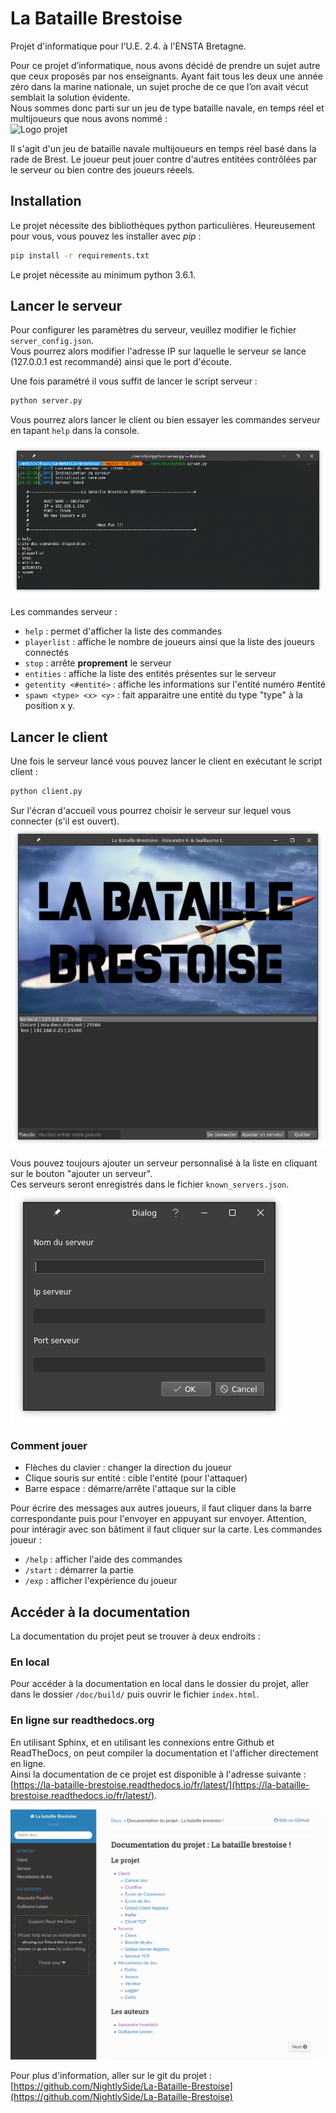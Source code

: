 # La Bataille Brestoise
Projet d'informatique pour l'U.E. 2.4. à l'ENSTA Bretagne.  

Pour ce projet d’informatique, nous avons décidé de prendre un sujet autre que
ceux proposés par nos enseignants. Ayant fait tous les deux une année zéro dans la
marine nationale, un sujet proche de ce que l’on avait vécut semblait la solution
évidente.  
Nous sommes donc parti sur un jeu de type bataille navale, en temps réel et
multijoueurs que nous avons nommé :  
![Logo projet](rapports/1ère%20phase/imgs/logo.png)

Il s'agit d'un jeu de bataille navale multijoueurs en temps réel basé dans la rade de Brest. Le joueur peut jouer contre d'autres entitées contrôlées par le serveur ou bien contre des joueurs réeels.

## Installation
Le projet nécessite des bibliothèques python particulières. Heureusement pour vous, vous pouvez les installer avec *pip* :  
```bash
pip install -r requirements.txt
```

Le projet nécessite au minimum python 3.6.1.

## Lancer le serveur
Pour configurer les paramètres du serveur, veuillez modifier le fichier `server_config.json`.  
Vous pourrez alors modifier l'adresse IP sur laquelle le serveur se lance (127.0.0.1 est recommandé) ainsi que le port d'écoute.  

Une fois paramétré il vous suffit de lancer le script serveur :   
```bash
python server.py
```  
Vous pourrez alors lancer le client ou bien essayer les commandes serveur en tapant `help` dans la console.

![Console serveur](documentation/console_serveur.png)

Les commandes serveur :
* `help` : permet d'afficher la liste des commandes
* `playerlist` : affiche le nombre de joueurs ainsi que la liste des joueurs connectés
* `stop` : arrête **proprement** le serveur
* `entities` : affiche la liste des entités présentes sur le serveur
* `getentity <#entité>` : affiche les informations sur l'entité numéro #entité
* `spawn <type> <x> <y>` : fait apparaitre une entité du type "type" à la position x y.

## Lancer le client
Une fois le serveur lancé vous pouvez lancer le client en exécutant le script client :  
```bash
python client.py
```

Sur l'écran d'accueil vous pourrez choisir le serveur sur lequel vous connecter (s'il est ouvert).
![Ecran connexion](documentation/ecran_connexion.png)

Vous pouvez toujours ajouter un serveur personnalisé à la liste en cliquant sur le bouton "ajouter un serveur".  
Ces serveurs seront enregistrés dans le fichier `known_servers.json`.  
![Ajout serveur](documentation/ajout_serveur.png)

### Comment jouer

* Flèches du clavier : changer la direction du joueur
* Clique souris sur entité : cible l'entité (pour l'attaquer)
* Barre espace : démarre/arrête l'attaque sur la cible

Pour écrire des messages aux autres joueurs, il faut cliquer dans la barre correspondante puis pour l'envoyer en appuyant sur envoyer.
Attention, pour intéragir avec son bâtiment il faut cliquer sur la carte. 
Les commandes joueur :
* `/help` : afficher l'aide des commandes
* `/start` : démarrer la partie
* `/exp` : afficher l'expérience du joueur

## Accéder à la documentation
La documentation du projet peut se trouver à deux endroits :

### En local
Pour accéder à la documentation en local dans le dossier du projet, aller dans le dossier `/doc/build/` puis ouvrir le fichier `index.html`.

### En ligne sur readthedocs.org
En utilisant Sphinx, et en utilisant les connexions entre Github et ReadTheDocs, on peut compiler la documentation et l'afficher directement en ligne.  
Ainsi la documentation de ce projet est disponible à l'adresse suivante :  
[https://la-bataille-brestoise.readthedocs.io/fr/latest/](https://la-bataille-brestoise.readthedocs.io/fr/latest/).

![Documentation RTD](documentation/docs_rtd.png)

Pour plus d'information, aller sur le git du projet : [https://github.com/NightlySide/La-Bataille-Brestoise](https://github.com/NightlySide/La-Bataille-Brestoise)